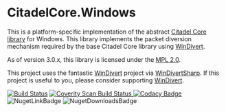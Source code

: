 # CitadelCore.Windows
This is a platform-specific implementation of the abstract [Citadel Core library](https://github.com/TechnikEmpire/CitadelCore) for Windows. This library implements the packet diversion mechanism required by the base Citadel Core library using [WinDivert](https://github.com/basil00/Divert). 

As of version 3.0.x, this library is licensed under the [MPL 2.0](https://www.mozilla.org/en-US/MPL/2.0/).

This project uses the fantastic [WinDivert](https://github.com/basil00/Divert) project via [WinDivertSharp](https://github.com/TechnikEmpire/WinDivertSharp). If this project is useful to you, please consider supporting [WinDivert](https://github.com/basil00/Divert).

[![Build Status](https://travis-ci.org/TechnikEmpire/CitadelCore.Windows.svg?branch=master)](https://travis-ci.org/TechnikEmpire/CitadelCore.Windows)
<a href="https://scan.coverity.com/projects/technikempire-citadelcore-windows">
  <img alt="Coverity Scan Build Status"
       src="https://scan.coverity.com/projects/15515/badge.svg"/>
</a>
[![Codacy Badge](https://api.codacy.com/project/badge/Grade/46d1822c6ec24aa5abfeabe4b2edaa75)](https://www.codacy.com/app/TechnikEmpire/CitadelCore.Windows?utm_source=github.com&amp;utm_medium=referral&amp;utm_content=TechnikEmpire/CitadelCore.Windows&amp;utm_campaign=Badge_Grade)
![NugetLinkBadge](https://img.shields.io/nuget/v/CitadelCore.Windows.svg)
![NugetDownloadsBadge](https://img.shields.io/nuget/dt/CitadelCore.Windows.svg)

